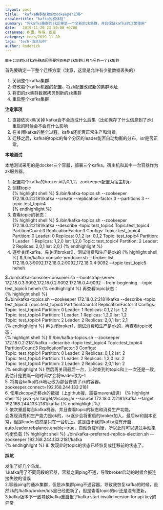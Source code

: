 ```yaml
---
layout: post
title:  "kafka集群依赖的zookeeper迁移"
crawlertitle: "kafka的初体验"
summary: "将kafka集群的zk迁移至一个全新的zk集群，并且保证kafka的正常使用"
date:   2019-11-20 23:50:00 +0700
cataname: 积累，等待，蜕变
category: tech/2019-11-20
tags: 'tech-消息队列'
author: Roderick
---
```

`由于公司的kafka特殊原因需要将原先的zk集群迁移至另外一个zk集群`

首先要确定一下整个迁移方案（注意，这里是允许有少量数据丢失的）  
1. 关闭整个kafka集群
2. 修改每个kafka机器的配置，将zk配置改成新的集群地址
3. 将旧的zk集群数据拷贝到新的zk集群
4. 重启整个kafka集群

**注意事项**

1. 直接依次kill/关掉 kafka会不会造成什么后果（比如保存了什么信息到了zk）重启的时候会不会有什么影响
2. 在关闭kafka的整个过程，kafka还能否正常生产和消费。
3. 迁移之后，kafka的topic的每个分区的leader能否自动均衡的分布，isr是否正常。


**本地测试**

本地测试采用的是docker三个容器，部署三个kafka，宿主机和其中一台容器作为zk服务器。  
1. 配置每个kafka的broker.id为0,1,2，zookeeper配置为宿主机ip  
2. 创建topic  
{% highlight shell %}
$./bin/kafka-topics.sh --zookeeper 172.18.0.2:2181/kafka --create --replication-factor 3 --partitions 3 --topic test_topic4  
{% endhighlight %}
3. 查看topic的状态：  
{% highlight shell %}
$./bin/kafka-topics.sh --zookeeper 172.18.0.2:2181/kafka --describe -topic test_topic4
Topic:test_topic4       PartitionCount:3        ReplicationFactor:3     Configs:
        Topic: test_topic4      Partition: 0    Leader: 0       Replicas: 0,1,2 Isr: 0,1,2
        Topic: test_topic4      Partition: 1    Leader: 1       Replicas: 1,2,0 Isr: 1,2,0
        Topic: test_topic4      Partition: 2    Leader: 2       Replicas: 2,0,1 Isr: 2,0,1
{% endhighlight %}
4. 逐步关闭kafka，先关闭broker0，测试消费和生产是ok的
{% highlight shell %}
$./bin/kafka-console-producer.sh  --broker-list 172.18.0.3:9092,172.18.0.2:9092,172.18.0.4:9092 --topic test_topic5
heheh

$./bin/kafka-console-consumer.sh --bootstrap-server 172.18.0.3:9092,172.18.0.2:9092,172.18.0.4:9092 --from-beginning --topic test_topic5
heheh
{% endhighlight %}
再查看topic状态：  
{% highlight shell %}  
$./bin/kafka-topics.sh --zookeeper 172.18.0.2:2181/kafka --describe -topic test_topic4
Topic:test_topic4       PartitionCount:3        ReplicationFactor:3     Configs:  
        Topic: test_topic4      Partition: 0    Leader: 1       Replicas: 0,1,2 Isr: 1,2  
        Topic: test_topic4      Partition: 1    Leader: 1       Replicas: 1,2,0 Isr: 1,2  
        Topic: test_topic4      Partition: 2    Leader: 2       Replicas: 2,0,1 Isr: 2,1  
{% endhighlight %}
再关闭broker1，测试消费和生产是ok的，再查看topic状态：  
{% highlight shell %}
$./bin/kafka-topics.sh --zookeeper 172.18.0.2:2181/kafka --describe -topic test_topic4
Topic:test_topic4       PartitionCount:3        ReplicationFactor:3     Configs:  
        Topic: test_topic4      Partition: 0    Leader: 2       Replicas: 0,1,2 Isr: 2  
        Topic: test_topic4      Partition: 1    Leader: 2       Replicas: 1,2,0 Isr: 2  
        Topic: test_topic4      Partition: 2    Leader: 2       Replicas: 2,0,1 Isr: 2  
{% endhighlight %}
然后再关闭最后一台，此时查到的topic和上一次还是一致，我估计是要隔一段时间才会将leader改为-1    
5. 将每台kafka的zk地址改为那台安装了zk的容器。  
zookeeper.connect=192.168.244.133:2181  
6. 使用zkcopy迁移zk的数据（上github搜，需要maven编译）
{% highlight shell %}
java -jar target/zkcopy.jar --source 172.18.0.2:2181/kafka --target 192.168.244.133:2181/kafka
{% endhighlight %}  
7. 依次重启每台kafka机器，并且查看topic的状态和消费生产功能。    
会发现消费和生产能力是ok的，isr逐步会将重启的broker加入，最后isr和副本正常，但是leader依然是只在一台机上。这是由于我的kafka没有开启auto.leader.rebalance.enable=true，自动负载均衡，所以此时可以通过手动来均衡负载
{% highlight shell %}
./bin/kafka-preferred-replica-election.sh --zookeeper 192.168.244.133:2181/kafka      
{% endhighlight %}
8. 发现此时topic的状态已经恢复成迁移前的状态了。


**踩坑**


发生了好几个乌龙。  
1.kafka用了不同网段的容器，容器之间ping不通，导致broker启动的时候会报连接失败的错误   
2.容器ping的通zk集群，但是zk集群ping不通容器，导致我恢复kafka的时候，虽然zk的/kafka/broker/ids里已经更新了，但是查看topic的isr还是没有更新。  
3.kafka版本不一致导致kafka重启报了kafka start invalid version for api key的异常  
